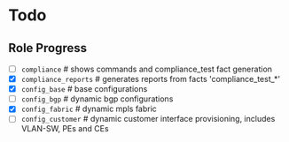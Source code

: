 # Todo
## Role Progress
- [ ] `compliance`               # shows commands and compliance_test fact generation
- [x] `compliance_reports`       # generates reports from facts 'compliance_test_*'
- [x] `config_base`              # base configurations
- [ ] `config_bgp`               # dynamic bgp configurations
- [x] `config_fabric`            # dynamic mpls fabric
- [ ] `config_customer`          # dynamic customer interface provisioning, includes VLAN-SW, PEs and CEs
